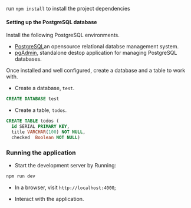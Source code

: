 run `npm install` to install the project dependencies

#### Setting up the PostgreSQL database

Install the following PostgreSQL environments.

- [PostgreSQL](https://www.postgresql.org/download/)an opensource relational databse management system.
- [pgAdmin](https://www.pgadmin.org/download/), standalone destop application for managing PostgreSQL databases.

Once installed and well configured, create a database and a table to work with.

- Create a database, `test`.

```SQL
CREATE DATABASE test
```

- Create a table, `todos`.

```SQL
CREATE TABLE todos (
  id SERIAL PRIMARY KEY,
  title VARCHAR(100) NOT NULL,
  checked  Boolean NOT NULL)
```

### Running the application

- Start the development server by Running:

```bash
npm run dev
```

- In a browser, visit `http://localhost:4000`;

- Interact with the application.
